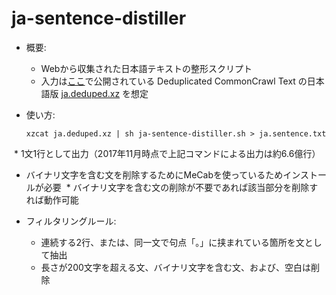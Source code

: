 # ja-sentence-distiller

* 概要:

  * Webから収集された日本語テキストの整形スクリプト
  * 入力は[ここ](http://statmt.org/ngrams/)で公開されている Deduplicated CommonCrawl Text の日本語版 [ja.deduped.xz](http://web-language-models.s3-website-us-east-1.amazonaws.com/ngrams/ja/deduped/ja.deduped.xz) を想定

* 使い方:

      xzcat ja.deduped.xz | sh ja-sentence-distiller.sh > ja.sentence.txt
 
  * 1文1行として出力（2017年11月時点で上記コマンドによる出力は約6.6億行）
  * バイナリ文字を含む文を削除するためにMeCabを使っているためインストールが必要
  * バイナリ文字を含む文の削除が不要であれば該当部分を削除すれば動作可能

* フィルタリングルール:
  * 連続する2行、または、同一文で句点「。」に挟まれている箇所を文として抽出
  * 長さが200文字を超える文、バイナリ文字を含む文、および、空白は削除

